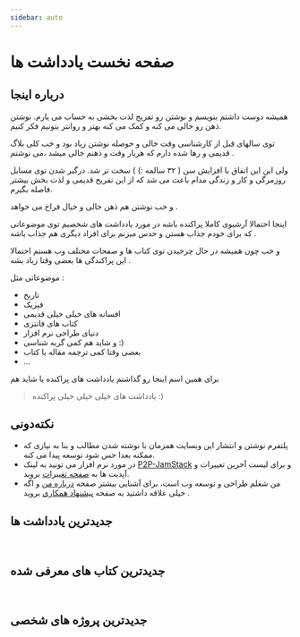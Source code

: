 ```yaml
---
sidebar: auto
---
```


# صفحه نخست یادداشت ها

 ## درباره اینجا

همیشه دوست داشتم بنویسم و نوشتن رو تفریح لذت بخشی به حساب می یارم. نوشتن ذهن رو خالی می کنه و کمک می کنه بهتر و روانتر بتونیم فکر کنیم.

توی سالهای قبل از کارشناسی وقت خالی و حوصله نوشتن زیاد بود و  خب کلی بلاگ قدیمی و رها شده دارم که هربار وقت و ذهنم خالی میشد ،می نوشتم .

ولی این  این اتفاق با افزایش سن ( ۳۲ سالمه :) )  سخت تر شد. درگیر شدن توی مسایل روزمرگی و کار و زندگی مدام باعث می شد که از این تفریح قدیمی و لذت بخش بیشتر فاصله بگیرم.

 و خب نوشتن هم ذهن خالی و خیال فراخ می خواهد .

اینجا احتمالا آرشیوی کاملا پراکنده باشه در مورد یادداشت های شخصیم توی موضوعاتی که برای خودم جذاب هستن و حدس میزنم برای افراد دیگری هم جذاب باشه .

و خب چون همیشه در حال چرخیدن توی کتاب ها و صفحات مختلف وب هستم احتمالا این پراکندگی ها بعضی وقتا زیاد بشه .

موضوعاتی مثل :‌

- تاریخ
- فیزیک
- افسانه های خیلی خیلی قدیمی
- کتاب های فانتزی
- دنیای طراحی نرم افزار
- و شاید هم کمی گربه شناسی :) 
- بعضی وقتا کمی ترجمه مقاله یا کتاب
- ...

برای همین اسم اینجا رو گذاشتم یادداشت های پراکنده یا شاید هم

> یادداشت های خیلی خیلی خیلی پراکنده :) 

  

## نکته‌دونی

- پلتفرم نوشتن و انتشار این وبسایت همزمان با نوشته شدن مطالب و بنا به نیازی که ممکنه بعدا حس شود توسعه پیدا می کنه.
- در مورد نرم افزار می تونید به لینک [P2P-JamStack](/projects/p2p-jamstack) و برای لیست آخرین تغییرات و آپدیت ها به   [صفحه تغییرات](/changelog.html) بروید.
- من شغلم طراحی و توسعه وب است، برای آشنایی بیشتر صفحه [درباره من](/about-me/) و اگه خیلی علاقه داشتید به صفحه [پیشنهاد همکاری](/cooperation-offer/) بروید .

## جدیدترین یادداشت ها

<br />
<recentPosts  category="یادداشت" />

## جدیدترین کتاب های معرفی شده

<br />
<recentPosts  category="کتاب" />

## جدیدترین پروژه های شخصی

<br />
 <recentPosts  category="پروژه"  show_tags="false"/>



